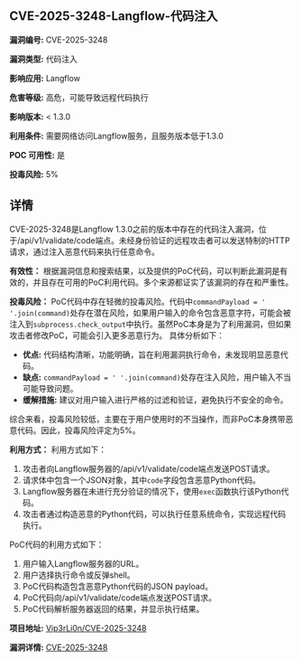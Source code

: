 ## CVE-2025-3248-Langflow-代码注入

**漏洞编号:** CVE-2025-3248

**漏洞类型:** 代码注入

**影响应用:** Langflow

**危害等级:** 高危，可能导致远程代码执行

**影响版本:** < 1.3.0

**利用条件:** 需要网络访问Langflow服务，且服务版本低于1.3.0

**POC 可用性:** 是

**投毒风险:** 5%

## 详情

CVE-2025-3248是Langflow 1.3.0之前的版本中存在的代码注入漏洞，位于/api/v1/validate/code端点。未经身份验证的远程攻击者可以发送特制的HTTP请求，通过注入恶意代码来执行任意命令。

**有效性：**
根据漏洞信息和搜索结果，以及提供的PoC代码，可以判断此漏洞是有效的，并且存在可用的PoC利用代码。多个来源都证实了该漏洞的存在和严重性。

**投毒风险：**
PoC代码中存在轻微的投毒风险。代码中`commandPayload = ' '.join(command)`处存在潜在风险，如果用户输入的命令包含恶意字符，可能会被注入到`subprocess.check_output`中执行。虽然PoC本身是为了利用漏洞，但如果攻击者修改PoC，可能会引入更多恶意行为。
具体分析如下：

*   **优点:** 代码结构清晰，功能明确，旨在利用漏洞执行命令，未发现明显恶意代码。
*   **缺点:** `commandPayload = ' '.join(command)`处存在注入风险，用户输入不当可能导致问题。
*   **缓解措施:** 建议对用户输入进行严格的过滤和验证，避免执行不安全的命令。

综合来看，投毒风险较低，主要在于用户使用时的不当操作，而非PoC本身携带恶意代码。因此，投毒风险评定为5%。

**利用方式：**
利用方式如下：

1.  攻击者向Langflow服务器的/api/v1/validate/code端点发送POST请求。
2.  请求体中包含一个JSON对象，其中`code`字段包含恶意Python代码。
3.  Langflow服务器在未进行充分验证的情况下，使用`exec`函数执行该Python代码。
4.  攻击者通过构造恶意的Python代码，可以执行任意系统命令，实现远程代码执行。

PoC代码的利用方式如下：

1.  用户输入Langflow服务器的URL。
2.  用户选择执行命令或反弹shell。
3.  PoC代码构造包含恶意Python代码的JSON payload。
4.  PoC代码向/api/v1/validate/code端点发送POST请求。
5.  PoC代码解析服务器返回的结果，并显示执行结果。

**项目地址:** [Vip3rLi0n/CVE-2025-3248](https://github.com/Vip3rLi0n/CVE-2025-3248)

**漏洞详情:** [CVE-2025-3248](https://nvd.nist.gov/vuln/detail/CVE-2025-3248)